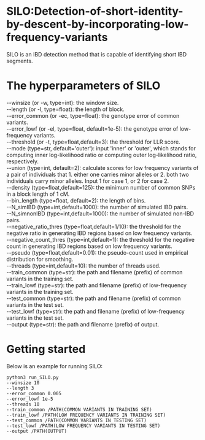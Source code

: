 # SILO:Detection-of-short-identity-by-descent-by-incorporating-low-frequency-variants
SILO is an IBD detection method that is capable of identifying short IBD segments.
# The hyperparameters of SILO
--winsize (or -w, type=int): the window size.  
--length (or -l, type=float): the length of block.  
--error_common (or -ec, type=float): the genotype error of common variants.  
--error_lowf (or -el, type=float, default=1e-5): the genotype error of low-frequency variants.  
--threshold (or -t, type=float,default=3): the threshold for LLR score.  
--mode (type=str, default='outer'): input 'inner' or 'outer', which stands for computing inner log-likelihood ratio or computing outer log-likelihood ratio, respectively.  
--union (type=int, default=2): calculate scores for low frequency variants of a pair of individuals that 1. either one carries minor alleles or 2. both two individuals carry minor alleles. Input 1 for case 1, or 2 for case 2.  
--density (type=float,default=125): the minimum number of common SNPs in a block length of 1 cM.  
--bin_length (type=float, default=2): the length of bins.  
--N_simIBD (type=int,default=1000): the number of simulated IBD pairs.  
--N_simnonIBD (type=int,default=1000): the number of simulated non-IBD pairs.  
--negative_ratio_thres (type=float,default=1/10): the threshold for the negative ratio in generating IBD regions based on low frequency variants.  
--negative_count_thres (type=int,default=1): the threshold for the negative count in generating IBD regions based on low frequency variants.  
--pseudo (type=float,default=0.01): the pseudo-count used in empirical distribution for smoothing.  
--threads (type=int,default=10): the number of threads used.  
--train_common (type=str): the path and filename (prefix) of common variants in the training set.  
--train_lowf (type=str): the path and filename (prefix) of low-frequency variants in the training set.  
--test_common (type=str): the path and filename (prefix) of common variants in the test set.  
--test_lowf (type=str): the path and filename (prefix) of low-frequency variants in the test set.  
--output (type=str): the path and filename (prefix) of output.  
# Getting started
Below is an example for running SILO:
```
python3 run_SILO.py 
--winsize 10  
--length 3  
--error_common 0.005  
--error_lowf 1e-5  
--threads 10  
--train_common /PATH(COMMON VARIANTS IN TRAINING SET)  
--train_lowf /PATH(LOW FREQUENCY VARIANTS IN TRAINING SET)  
--test_common /PATH(COMMON VARIANTS IN TESTING SET)  
--test_lowf /PATH(LOW FREQUENCY VARIANTS IN TESTING SET)  
--output /PATH(OUTPUT)  
```

